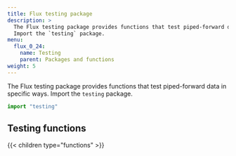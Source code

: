 ```yaml
---
title: Flux testing package
description: >
  The Flux testing package provides functions that test piped-forward data in specific ways.
  Import the `testing` package.
menu:
  flux_0_24:
    name: Testing
    parent: Packages and functions
weight: 5
---
```


The Flux testing package provides functions that test piped-forward data in specific ways.
Import the `testing` package.

```js
import "testing"
```

## Testing functions
{{< children type="functions" >}}
